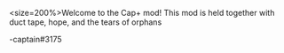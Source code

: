 <size=200%>Welcome to the Cap+ mod!</size>
This mod is held together with duct tape, hope, and the tears of orphans


-captain#3175
